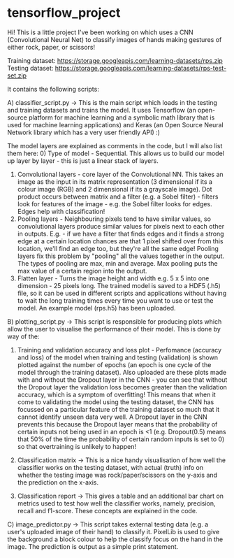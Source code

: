 # tensorflow_project

Hi! This is a little project I've been working on which uses a CNN (Convolutional Neural Net) to classify images of hands making gestures of either rock, paper, or scissors!

Training dataset: https://storage.googleapis.com/learning-datasets/rps.zip Testing dataset: https://storage.googleapis.com/learning-datasets/rps-test-set.zip

It contains the following scripts:

A) classifier_script.py -> This is the main script which loads in the testing and training datasets and trains the model. It uses Tensorflow (an open-source platform for machine learning and a symbolic math library that is used for machine learning applications) and Keras (an Open Source Neural Network library which has a very user friendly API) :)

The model layers are explained as comments in the code, but I will also list them here:
0) Type of model - Sequential. This allows us to build our model up layer by layer - this is just a linear stack of layers.
1) Convolutional layers - core layer of the Convolutional NN. This takes an image as the input in its matrix representation (3 dimensional if its a colour image (RGB) and 2 dimensional if its a grayscale image). Dot product occurs between matrix and a filter (e.g. a Sobel filter) - filters look for features of the image - e.g. the Sobel filter looks for edges. Edges help with classification!
2) Pooling layers - Neighbouring pixels tend to have similar values, so convolutional layers produce similar values for pixels next to each other in outputs. E.g. - if we have a filter that finds edges and it finds a strong edge at a certain location chances are that 1 pixel shifted over from this location, we'll find an edge too, but they're all the same edge! Pooling layers fix this problem by "pooling" all the values together in the output. The types of pooling are max, min and average. Max pooling puts the max value of a certain region into the output.
3) Flatten layer - Turns the image height and width e.g. 5 x 5 into one dimension - 25 pixels long.
The trained model is saved to a HDF5 (.h5) file, so it can be used in different scripts and applications without having to wait the long training times every time you want to use or test the model. An example model (rps.h5) has been uploaded.




B) plotting_script.py -> This script is responsible for producing plots which allow the user to visualise the performance of their model. This is done by way of the:
1) Training and validation accuracy and loss plot - Perfomance (accuracy and loss) of the model when training and testing (validation) is shown plotted against the number of epochs (an epoch is one cycle of the model through the training dataset). Also uploaded are these plots made with and without the Dropout layer in the CNN - you can see that without the Dropout layer the validation loss becomes greater than the validation accuracy, which is a symptom of overfitting! This means that when it come to validating the model using the testing dataset, the CNN has focussed on a particular feature of the training dataset so much that it cannot identify unseen data very well. A Dropout layer in the CNN prevents this because the Dropout layer means that the probability of certain inputs not being used in an epoch is <1 (e.g. Dropout(0.5) means that 50% of the time the probability of certain random inputs is set to 0) so that overtraining is unlikely to happen!

2) Classification matrix -> This is a nice handy visualisation of how well the classifier works on the testing dataset, with actual (truth) info on whether the testing image was rock/paper/scissors on the y-axis and the prediction on the x-axis.
3) Classification report -> This gives a table and an additional bar chart on metrics used to test how well the classifier works, namely, precision, recall and f1-score. These concepts are explained in the code.




C) image_predictor.py -> This script takes external testing data (e.g. a user's uploaded image of their hand) to classify it. PixelLib is used to give the background a block colour to help the classify focus on the hand in the image. The prediction is output as a simple print statement. 

